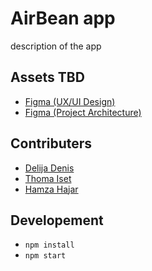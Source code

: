 # AirBean app

description of the app

## Assets TBD
- [Figma (UX/UI Design)](https://www.figma.com/file/kXZaZLMYQzXzgC2k6o4ne0/AirBean-v.1.2---React?node-id=6%3A145)
- [Figma (Project Architecture)](https://www.figma.com/file/WSXGLHwpQSpBowWBcr5UZU/Untitled?node-id=0%3A1)

## Contributers
- [Delija Denis](https://github.com/Denco21)
- [Thoma Iset](https://github.com/isetsiiuuu)
- [Hamza Hajar](https://github.com/Jora-h)

## Developement 
- `npm install`
- `npm start`

